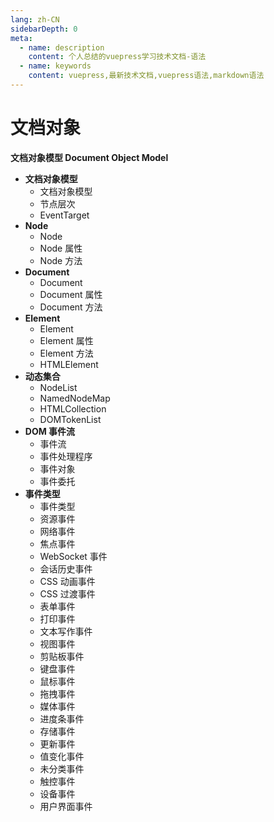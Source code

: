 ```yaml
---
lang: zh-CN
sidebarDepth: 0
meta:
  - name: description
    content: 个人总结的vuepress学习技术文档-语法
  - name: keywords
    content: vuepress,最新技术文档,vuepress语法,markdown语法
---
```


# 文档对象

**文档对象模型 Document Object Model**

- **文档对象模型**
  - 文档对象模型
  - 节点层次
  - EventTarget
- **Node**
  - Node
  - Node 属性
  - Node 方法
- **Document**
  - Document
  - Document 属性
  - Document 方法
- **Element**
  - Element
  - Element 属性
  - Element 方法
  - HTMLElement
- **动态集合**
  - NodeList
  - NamedNodeMap
  - HTMLCollection
  - DOMTokenList
- **DOM 事件流**
  - 事件流
  - 事件处理程序
  - 事件对象
  - 事件委托
- **事件类型**
  - 事件类型
  - 资源事件
  - 网络事件
  - 焦点事件
  - WebSocket 事件
  - 会话历史事件
  - CSS 动画事件
  - CSS 过渡事件
  - 表单事件
  - 打印事件
  - 文本写作事件
  - 视图事件
  - 剪贴板事件
  - 键盘事件
  - 鼠标事件
  - 拖拽事件
  - 媒体事件
  - 进度条事件
  - 存储事件
  - 更新事件
  - 值变化事件
  - 未分类事件
  - 触控事件
  - 设备事件
  - 用户界面事件

